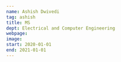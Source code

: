 ```yaml
---
name: Ashish Dwivedi
tag: ashish
title: MS
dept: Electrical and Computer Engineering
webpage: 
image: 
start: 2020-01-01
end: 2021-01-01
---
```

